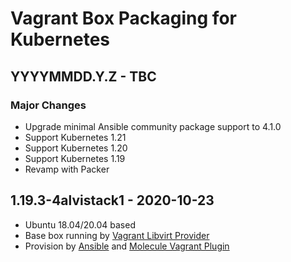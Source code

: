 # Vagrant Box Packaging for Kubernetes

## YYYYMMDD.Y.Z - TBC

### Major Changes

  - Upgrade minimal Ansible community package support to 4.1.0
  - Support Kubernetes 1.21
  - Support Kubernetes 1.20
  - Support Kubernetes 1.19
  - Revamp with Packer

## 1.19.3-4alvistack1 - 2020-10-23

  - Ubuntu 18.04/20.04 based
  - Base box running by [Vagrant Libvirt Provider](https://github.com/vagrant-libvirt/vagrant-libvirt)
  - Provision by [Ansible](https://www.ansible.com/) and [Molecule Vagrant Plugin](https://github.com/ansible-community/molecule-vagrant)
